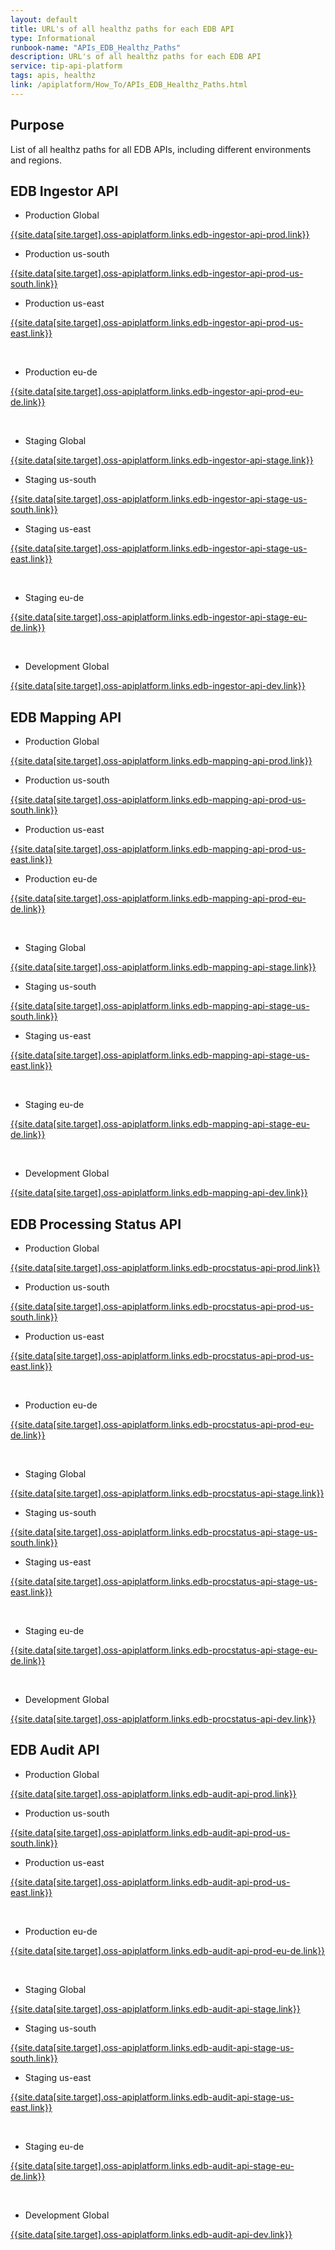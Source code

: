 ```yaml
---
layout: default
title: URL's of all healthz paths for each EDB API
type: Informational
runbook-name: "APIs_EDB_Healthz_Paths"
description: URL's of all healthz paths for each EDB API
service: tip-api-platform
tags: apis, healthz
link: /apiplatform/How_To/APIs_EDB_Healthz_Paths.html
---
```


## Purpose

List of all healthz paths for all EDB APIs, including different environments and regions.


## EDB Ingestor API

- Production Global  

[{{site.data[site.target].oss-apiplatform.links.edb-ingestor-api-prod.link}}]({{site.data[site.target].oss-apiplatform.links.edb-ingestor-api-prod.link}})

- Production us-south  

[{{site.data[site.target].oss-apiplatform.links.edb-ingestor-api-prod-us-south.link}}]({{site.data[site.target].oss-apiplatform.links.edb-ingestor-api-prod-us-south.link}})

- Production us-east  

[{{site.data[site.target].oss-apiplatform.links.edb-ingestor-api-prod-us-east.link}}]({{site.data[site.target].oss-apiplatform.links.edb-ingestor-api-prod-us-east.link}})

<br>

- Production eu-de  

[{{site.data[site.target].oss-apiplatform.links.edb-ingestor-api-prod-eu-de.link}}]({{site.data[site.target].oss-apiplatform.links.edb-ingestor-api-prod-eu-de.link}})

<br>

- Staging Global  

[{{site.data[site.target].oss-apiplatform.links.edb-ingestor-api-stage.link}}]({{site.data[site.target].oss-apiplatform.links.edb-ingestor-api-stage.link}})

- Staging us-south  

[{{site.data[site.target].oss-apiplatform.links.edb-ingestor-api-stage-us-south.link}}]({{site.data[site.target].oss-apiplatform.links.edb-ingestor-api-stage-us-south.link}})

- Staging us-east  

[{{site.data[site.target].oss-apiplatform.links.edb-ingestor-api-stage-us-east.link}}]({{site.data[site.target].oss-apiplatform.links.edb-ingestor-api-stage-us-east.link}})

<br>

- Staging eu-de  

[{{site.data[site.target].oss-apiplatform.links.edb-ingestor-api-stage-eu-de.link}}]({{site.data[site.target].oss-apiplatform.links.edb-ingestor-api-stage-eu-de.link}})

<br>

- Development Global  

[{{site.data[site.target].oss-apiplatform.links.edb-ingestor-api-dev.link}}]({{site.data[site.target].oss-apiplatform.links.edb-ingestor-api-dev.link}})

## EDB Mapping API

- Production Global  

[{{site.data[site.target].oss-apiplatform.links.edb-mapping-api-prod.link}}]({{site.data[site.target].oss-apiplatform.links.edb-mapping-api-prod.link}})

- Production us-south  

[{{site.data[site.target].oss-apiplatform.links.edb-mapping-api-prod-us-south.link}}]({{site.data[site.target].oss-apiplatform.links.edb-mapping-api-prod-us-south.link}})

- Production us-east  

[{{site.data[site.target].oss-apiplatform.links.edb-mapping-api-prod-us-east.link}}]({{site.data[site.target].oss-apiplatform.links.edb-mapping-api-prod-us-east.link}})


- Production eu-de  

[{{site.data[site.target].oss-apiplatform.links.edb-mapping-api-prod-eu-de.link}}]({{site.data[site.target].oss-apiplatform.links.edb-mapping-api-prod-eu-de.link}})

<br>

- Staging Global  

[{{site.data[site.target].oss-apiplatform.links.edb-mapping-api-stage.link}}]({{site.data[site.target].oss-apiplatform.links.edb-mapping-api-stage.link}})

- Staging us-south  

[{{site.data[site.target].oss-apiplatform.links.edb-mapping-api-stage-us-south.link}}]({{site.data[site.target].oss-apiplatform.links.edb-mapping-api-stage-us-south.link}})

- Staging us-east  

[{{site.data[site.target].oss-apiplatform.links.edb-mapping-api-stage-us-east.link}}]({{site.data[site.target].oss-apiplatform.links.edb-mapping-api-stage-us-east.link}})

<br>

- Staging eu-de  

[{{site.data[site.target].oss-apiplatform.links.edb-mapping-api-stage-eu-de.link}}]({{site.data[site.target].oss-apiplatform.links.edb-mapping-api-stage-eu-de.link}})

<br>

- Development Global  

[{{site.data[site.target].oss-apiplatform.links.edb-mapping-api-dev.link}}]({{site.data[site.target].oss-apiplatform.links.edb-mapping-api-dev.link}})

## EDB Processing Status API

- Production Global  

[{{site.data[site.target].oss-apiplatform.links.edb-procstatus-api-prod.link}}]({{site.data[site.target].oss-apiplatform.links.edb-procstatus-api-prod.link}})

- Production us-south  

[{{site.data[site.target].oss-apiplatform.links.edb-procstatus-api-prod-us-south.link}}]({{site.data[site.target].oss-apiplatform.links.edb-procstatus-api-prod-us-south.link}})

- Production us-east  

[{{site.data[site.target].oss-apiplatform.links.edb-procstatus-api-prod-us-east.link}}]({{site.data[site.target].oss-apiplatform.links.edb-procstatus-api-prod-us-east.link}})

<br>

- Production eu-de  

[{{site.data[site.target].oss-apiplatform.links.edb-procstatus-api-prod-eu-de.link}}]({{site.data[site.target].oss-apiplatform.links.edb-procstatus-api-prod-eu-de.link}})

<br>

- Staging Global  

[{{site.data[site.target].oss-apiplatform.links.edb-procstatus-api-stage.link}}]({{site.data[site.target].oss-apiplatform.links.edb-procstatus-api-stage.link}})

- Staging us-south  

[{{site.data[site.target].oss-apiplatform.links.edb-procstatus-api-stage-us-south.link}}]({{site.data[site.target].oss-apiplatform.links.edb-procstatus-api-stage-us-south.link}})

- Staging us-east  

[{{site.data[site.target].oss-apiplatform.links.edb-procstatus-api-stage-us-east.link}}]({{site.data[site.target].oss-apiplatform.links.edb-procstatus-api-stage-us-east.link}})

<br>

- Staging eu-de  

[{{site.data[site.target].oss-apiplatform.links.edb-procstatus-api-stage-eu-de.link}}]({{site.data[site.target].oss-apiplatform.links.edb-procstatus-api-stage-eu-de.link}})

<br>

- Development Global  

[{{site.data[site.target].oss-apiplatform.links.edb-procstatus-api-dev.link}}]({{site.data[site.target].oss-apiplatform.links.edb-procstatus-api-dev.link}})

## EDB Audit API

- Production Global  

[{{site.data[site.target].oss-apiplatform.links.edb-audit-api-prod.link}}]({{site.data[site.target].oss-apiplatform.links.edb-audit-api-prod.link}})

- Production us-south  

[{{site.data[site.target].oss-apiplatform.links.edb-audit-api-prod-us-south.link}}]({{site.data[site.target].oss-apiplatform.links.edb-audit-api-prod-us-south.link}})

- Production us-east  

[{{site.data[site.target].oss-apiplatform.links.edb-audit-api-prod-us-east.link}}]({{site.data[site.target].oss-apiplatform.links.edb-audit-api-prod-us-east.link}})

<br>

- Production eu-de  

[{{site.data[site.target].oss-apiplatform.links.edb-audit-api-prod-eu-de.link}}]({{site.data[site.target].oss-apiplatform.links.edb-audit-api-prod-eu-de.link}})

<br>

- Staging Global  

[{{site.data[site.target].oss-apiplatform.links.edb-audit-api-stage.link}}]({{site.data[site.target].oss-apiplatform.links.edb-audit-api-stage.link}})

- Staging us-south  

[{{site.data[site.target].oss-apiplatform.links.edb-audit-api-stage-us-south.link}}]({{site.data[site.target].oss-apiplatform.links.edb-audit-api-stage-us-south.link}})

- Staging us-east  

[{{site.data[site.target].oss-apiplatform.links.edb-audit-api-stage-us-east.link}}]({{site.data[site.target].oss-apiplatform.links.edb-audit-api-stage-us-east.link}})

<br>

- Staging eu-de  

[{{site.data[site.target].oss-apiplatform.links.edb-audit-api-stage-eu-de.link}}]({{site.data[site.target].oss-apiplatform.links.edb-audit-api-stage-eu-de.link}})

<br>

- Development Global  

[{{site.data[site.target].oss-apiplatform.links.edb-audit-api-dev.link}}]({{site.data[site.target].oss-apiplatform.links.edb-audit-api-dev.link}})

